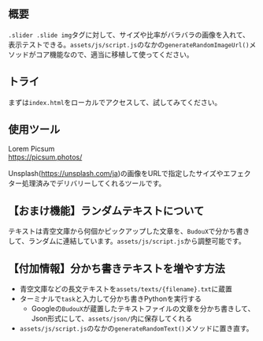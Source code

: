 ## 概要

`.slider .slide img`タグに対して、サイズや比率がバラバラの画像を入れて、表示テストできる。`assets/js/script.js`のなかの`generateRandomImageUrl()`メソッドがコア機能なので、適当に移植して使ってください。

## トライ

まずは`index.html`をローカルでアクセスして、試してみてください。

## 使用ツール

Lorem Picsum  
https://picsum.photos/  
  
Unsplash(https://unsplash.com/ja)の画像をURLで指定したサイズやエフェクター処理済みでデリバリーしてくれるツールです。

## 【おまけ機能】ランダムテキストについて

テキストは青空文庫から何個かピックアップした文章を、`BudouX`で分かち書きして、ランダムに連結しています。`assets/js/script.js`から調整可能です。

## 【付加情報】分かち書きテキストを増やす方法

- 青空文庫などの長文テキストを`assets/texts/{filename}.txt`に蔵置
- ターミナルで`task`と入力して分かち書きPythonを実行する
  - Googleの`BudouX`が蔵置したテキストファイルの文章を分かち書きして、Json形式にして、`assets/json/`内に保存してくれる
- `assets/js/script.js`のなかの`generateRandomText()`メソッドに置き直す。